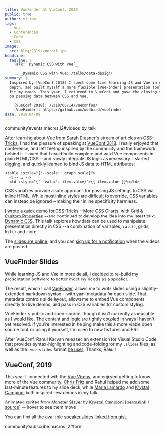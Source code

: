 ```yaml
---
title: VueFinder at VueConf, 2019
public: true
author: miriam
tags:
  - Vue
  - Conferences
  - Code
  - CSS
image:
  src: blog/2019/vueconf.jpg
headline:
  tagline: |
    Talk: `Dynamic CSS with Vue`_

    .. _Dynamic CSS with Vue: /talks/data-design/
summary: |
  Inspired by [VueConf 2018] I spent some time learning JS and Vue in more
  depth, and built myself a more flexible [VueFinder] presentation tool to
  fit my needs. This year, I returned to VueConf and gave the closing talk
  on passing data between CSS and Vue.

    [VueConf 2018]: /2018/05/14/vueconfus/
    [VueFinder]: https://github.com/oddbird/vuefinder
date: 2019-04-09
---
```


community/events.macros.j2\#videos\_by\_talk

After learning about Vue from [Sarah Drasner]'s stream of articles on
[CSS-Tricks], I had the pleasure of speaking at [VueConf 2018]. I really
enjoyed that conference, and left feeling inspired by the community and
the framework behind it. I loved that I could build complete and valid
Vue components in plain HTML/CSS --and slowly integrate JS logic as
necessary. I started digging, and quickly learned to bind JS data to
HTML attributes:

    <table :style="{'--scale': graph.scale}">
      <!-- … -->
      <td :style="{'--value': item.value}">{{ item.value }}%</td>

CSS variables provide a safe approach for passing JS settings to CSS via
inline HTML. While most inline styles are difficult to override, CSS
variables can instead be ignored --making their inline specificity
harmless.

I wrote a quick demo for CSS-Tricks --[More CSS Charts, with Grid &
Custom Properties] --and continued to develop the idea into my latest
talk: [Dynamic CSS]. This talk explores how data can be used to
manipulate presentation directly in CSS --a combination of variables,
`calc()`, grids, `hsl()` and more.

The [slides are online], and you can [sign up for a notification] when
the videos are posted.

  [Sarah Drasner]: https://twitter.com/sarah_edo
  [CSS-Tricks]: https://css-tricks.com/author/sdrasner/
  [VueConf 2018]: /2018/05/14/vueconfus/
  [More CSS Charts, with Grid & Custom Properties]: https://css-tricks.com/css-charts-grid-custom-properties/
  [Dynamic CSS]: /talks/data-design/
  [slides are online]: https://talks.oddbird.net/dynamic-css/vueconf19/
  [sign up for a notification]: https://www.vuemastery.com/conferences/

## VueFinder Slides

While learning JS and Vue in more detail, I decided to re-build my
presentation software to better meet my needs as a speaker.

The result, which I call [VueFinder], allows me to write slides using a
slightly-extended markdown syntax --with yaml metadata for each slide.
That metadata controls slide layout, allows me to embed Vue components
directly for live demos, and pass in CSS variables for custom styling.

VueFinder is public and open-source, though it isn't currently as
reusable as I would like. The content and logic are tightly coupled in
ways I haven't yet resolved. If you're interested in helping make this a
more viable open source tool, or using it yourself, I'm open to new
features and PRs.

After VueConf, [Rahul Kadyan][] [released an extension] for Visual
Studio Code that provides syntax-highlighting and code-folding for my
`.slides` files, as well as the `.vue-slides` format [he uses]. Thanks,
Rahul!

  [VueFinder]: https://github.com/oddbird/vuefinder
  [Rahul Kadyan]: https://twitter.com/znck0
  [released an extension]: https://marketplace.visualstudio.com/itemdetails?itemName=znck.vue-slides#qna
  [he uses]: https://github.com/znck/vue-slides

## VueConf, 2019

This year I connected with the [Vue Vixens], and enjoyed getting to know
more of the Vue community. [Chris Fritz] and Rahul helped me add some
last-minute features to my slide deck, while [Maria Lamardo] and
[Krystal Campioni] both inspired new demos in my talk.

Animated sprites from [Monster Slayer] by [Krystal Campioni][]
\[[permalink] / [source]\] -- hover to see them move

You can find all the available [speaker slides linked from gist].

community/subscribe.macros.j2\#form

  [Vue Vixens]: https://vuevixens.org/
  [Chris Fritz]: https://twitter.com/chrisvfritz
  [Maria Lamardo]: https://twitter.com/marialamardo
  [Krystal Campioni]: https://twitter.com/krystalcampioni
  [Monster Slayer]: https://github.com/krystalcampioni/monster-slayer
  [permalink]: https://talks.oddbird.net/demos/cssSprites
  [source]: https://github.com/oddbird/vuefinder/blob/master/components/demos/cssSprites.vue
  [speaker slides linked from gist]: https://gist.github.com/vincentmayers/298f7bfd4c26ebd2fc0143f03dc4cbf7
